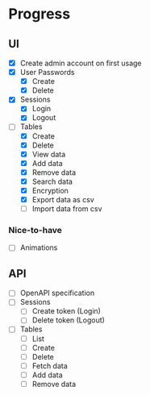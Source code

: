 # Progress

## UI

* [x] Create admin account on first usage
* [x] User Passwords
    * [x] Create
    * [x] Delete
* [x] Sessions
    * [x] Login
    * [x] Logout
* [ ] Tables
    * [x] Create
    * [x] Delete
    * [x] View data
    * [x] Add data
    * [x] Remove data
    * [x] Search data
    * [x] Encryption
    * [x] Export data as csv
    * [ ] Import data from csv

### Nice-to-have

* [ ] Animations

## API

* [ ] OpenAPI specification
* [ ] Sessions
    * [ ] Create token (Login)
    * [ ] Delete token (Logout)
* [ ] Tables
    * [ ] List
    * [ ] Create
    * [ ] Delete
    * [ ] Fetch data
    * [ ] Add data
    * [ ] Remove data
